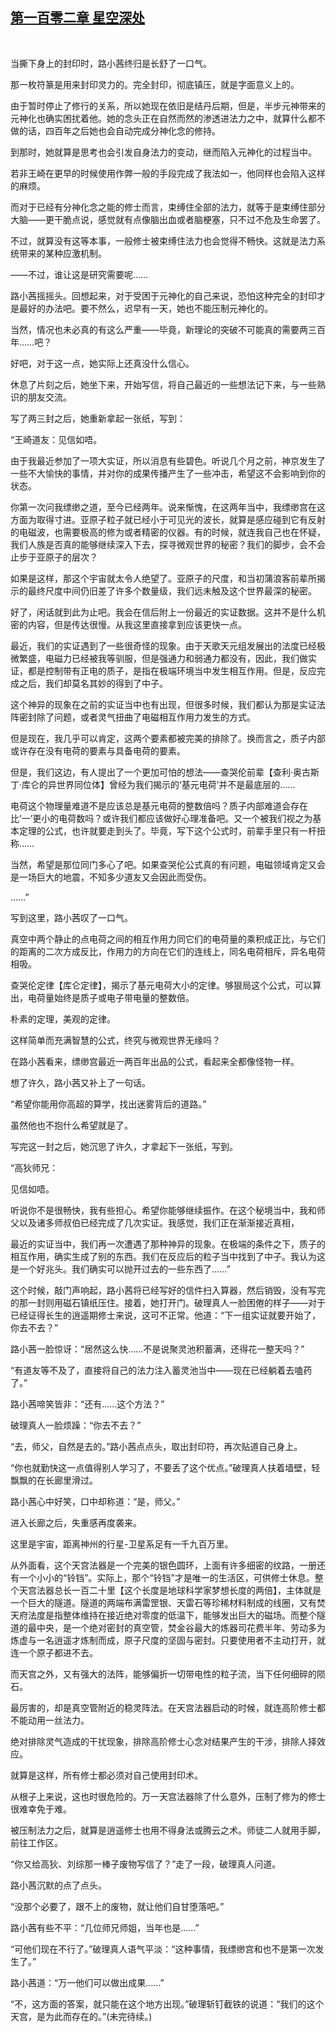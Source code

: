 ## [第一百零二章 星空深处](https://www.xxbiquge.com/11_11207/9132346.html)
﻿

  当撕下身上的封印时，路小茜终归是长舒了一口气。

  那一枚符篆是用来封印灵力的。完全封印，彻底镇压，就是字面意义上的。

  由于暂时停止了修行的关系，所以她现在依旧是结丹后期，但是，半步元神带来的元神化也确实困扰着他。她的念头正在自然而然的渗透进法力之中，就算什么都不做的话，四百年之后她也会自动完成分神化念的修持。

  到那时，她就算是思考也会引发自身法力的变动，继而陷入元神化的过程当中。

  若非王崎在更早的时候使用作弊一般的手段完成了我法如一，他同样也会陷入这样的麻烦。

  而对于已经有分神化念之能的修士而言，束缚住全部的法力，就等于是束缚住部分大脑——更干脆点说，感觉就有点像脑出血或者脑梗塞，只不过不危及生命罢了。

  不过，就算没有这等本事，一般修士被束缚住法力也会觉得不畅快。这就是法力系统带来的某种应激机制。

  ——不过，谁让这是研究需要呢……

  路小茜摇摇头。回想起来，对于受困于元神化的自己来说，恐怕这种完全的封印才是最好的办法吧。要不然么，迟早有一天，她也不能压制元神化的。

  当然，情况也未必真的有这么严重——毕竟，新理论的突破不可能真的需要两三百年……吧？

  好吧，对于这一点，她实际上还真没什么信心。

  休息了片刻之后，她坐下来，开始写信，将自己最近的一些想法记下来，与一些熟识的朋友交流。

  写了两三封之后，她重新拿起一张纸，写到：

  “王崎道友：见信如唔。

  由于我最近参加了一项大实证，所以消息有些碧色。听说几个月之前，神京发生了一些不大愉快的事情，并对你的成果传播产生了一些冲击，希望这不会影响到你的状态。

  你第一次问我缥缈之道，至今已经两年。说来惭愧，在这两年当中，我缥缈宫在这方面为取得寸进。亚原子粒子就已经小于可见光的波长，就算是感应碰到它有反射的电磁波，也需要极高的修为或者精密的仪器。有的时候，就连我自己也在怀疑，我们人族是否真的能够继续深入下去，探寻微观世界的秘密？我们的脚步，会不会止步于亚原子的层次？

  如果是这样，那这个宇宙就太令人绝望了。亚原子的尺度，和当初蒲浪客前辈所揭示的最终尺度中间仍旧差了许多个数量级，我们远未触及这个世界最深的秘密。

  好了，闲话就到此为止吧。我会在信后附上一份最近的实证数据。这并不是什么机密的内容，但是传达很慢。从我这里直接拿到应该更快一点。

  最近，我们的实证遇到了一些很奇怪的现象。由于天歌天元组发展出的法度已经极微繁盛，电磁力已经被我等驯服，但是强通力和弱通力都没有，因此，我们做实证，都是控制带有正电的质子，是指在极端环境当中发生相互作用。但是，反应完成之后，我们却莫名其妙的得到了中子。

  这个神异的现象在之前的实证当中也有出现，但很多时候，我们都认为那是实证法阵密封除了问题，或者灵气扭曲了电磁相互作用力发生的方式。

  但是现在，我几乎可以肯定，这两个要素都被完美的排除了。换而言之，质子内部或许存在没有电荷的要素与具备电荷的要素。

  但是，我们这边，有人提出了一个更加可怕的想法——查哭伦前辈【查利·奥古斯丁·库仑的异世界同位体】曾经为我们揭示的‘基元电荷’并不是最底层的……

  电荷这个物理量难道不是应该总是基元电荷的整数倍吗？质子内部难道会存在比‘一’更小的电荷数吗？或许我们都应该做好心理准备吧。又一个被我们视之为基本定理的公式，也许就要走到头了。毕竟，写下这个公式时，前辈手里只有一杆扭称……

  当然，希望是那位同门多心了吧。如果查哭伦公式真的有问题，电磁领域肯定又会是一场巨大的地震，不知多少道友又会因此而受伤。

  ……”

  写到这里，路小茜叹了一口气。

  真空中两个静止的点电荷之间的相互作用力同它们的电荷量的乘积成正比，与它们的距离的二次方成反比，作用力的方向在它们的连线上，同名电荷相斥，异名电荷相吸。

  查哭伦定律【库仑定律】，揭示了基元电荷大小的定律。够狠局这个公式，可以算出，电荷量始终是质子或电子带电量的整数倍。

  朴素的定理，美观的定律。

  这样简单而充满智慧的公式，终究与微观世界无缘吗？

  在路小茜看来，缥缈宫最近一两百年出品的公式，看起来全都像怪物一样。

  想了许久，路小茜又补上了一句话。

  “希望你能用你高超的算学，找出迷雾背后的道路。”

  虽然他也不抱什么希望就是了。

  写完这一封之后，她沉思了许久，才拿起下一张纸，写到。

  “高狄师兄：

  见信如唔。

  听说你不是很畅快，我有些担心。希望你能够继续振作。在这个秘境当中，我和师父以及诸多师叔伯已经完成了几次实证。我感觉，我们正在渐渐接近真相，

  最近的实证当中，我们再一次遭遇了那种神异的现象。在极端的条件之下，质子的相互作用，确实生成了别的东西。我们在反应后的粒子当中找到了中子。我认为这是一个好兆头。我们确实可以抛开过去的一些东西了……”

  这个时候，敲门声响起，路小茜将已经写好的信件扫入算器，然后销毁，没有写完的那一封则用磁石镇纸压住。接着，她打开门。破理真人一脸困倦的样子——对于已经证得长生的逍遥期修士来说，这可不正常。他道：“下一组实证就要开始了，你去不去？”

  路小茜一脸惊讶：“居然这么快……不是说聚灵池积蓄满，还得花一整天吗？”

  “有道友等不及了，直接将自己的法力注入蓄灵池当中——现在已经躺着去嗑药了。”

  路小茜啼笑皆非：“还有……这个方法？”

  破理真人一脸烦躁：“你去不去？”

  “去，师父，自然是去的。”路小茜点点头，取出封印符，再次贴道自己身上。

  “你也就勤快这一点值得别人学习了，不要丢了这个优点。”破理真人扶着墙壁，轻飘飘的在长廊里滑过。

  路小茜心中好笑，口中却称道：“是，师父。”

  进入长廊之后，失重感再度袭来。

  这里是宇宙，距离神州的行星-卫星系足有一千九百万里。

  从外面看，这个天宫法器是一个完美的银色圆环，上面有许多细密的纹路，一册还有一个小小的“铃铛”。实际上，那个“铃铛”才是唯一的生活区，可供修士休息。整个天宫法器总长一百二十里【这个长度是地球科学家梦想长度的两倍】，主体就是一个巨大的隧道。隧道的两端布满雷罡银、天雷石等珍稀材料制成的线圈，又有焚天府法度是指整体维持在接近绝对零度的低温下，能够发出巨大的磁场。而整个隧道的最中央，是一个绝对密封的真空管，焚金谷最大的炼器司花费半年、劳动多为炼虚与一名逍遥才炼制而成，原子尺度的坚固与密封。只要使用者不主动打开，就连一个原子都进不去。

  而天宫之外，又有强大的法阵，能够偏折一切带电性的粒子流，当下任何细碎的陨石。

  最厉害的，却是真空管附近的稳灵阵法。在天宫法器启动的时候，就连高阶修士都不能动用一丝法力。

  绝对排除灵气造成的干扰现象，排除高阶修士心念对结果产生的干涉，排除人择效应。

  就算是这样，所有修士都必须对自己使用封印术。

  从根子上来说，这也时很危险的。万一天宫法器除了什么意外，压制了修为的修士很难幸免于难。

  被压制法力之后，就算是逍遥修士也用不得身法或腾云之术。师徒二人就用手脚，前往工作区。

  “你又给高狄、刘综那一棒子废物写信了？”走了一段，破理真人问道。

  路小茜沉默的点了点头。

  “没那个必要了，跟不上的废物，就让他们自甘堕落吧。”

  路小茜有些不平：“几位师兄师姐，当年也是……”

  “可他们现在不行了。”破理真人语气平淡：“这种事情，我缥缈宫和也不是第一次发生了。”

  路小茜道：“万一他们可以做出成果……”

  “不，这方面的答案，就只能在这个地方出现。”破理斩钉截铁的说道：“我们的这个天宫，是为此而存在的。”(未完待续。)
